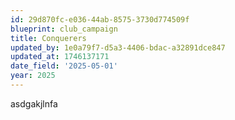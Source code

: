 ```yaml
---
id: 29d870fc-e036-44ab-8575-3730d774509f
blueprint: club_campaign
title: Conquerers
updated_by: 1e0a79f7-d5a3-4406-bdac-a32891dce847
updated_at: 1746137171
date_field: '2025-05-01'
year: 2025
---
```

asdgakjlnfa